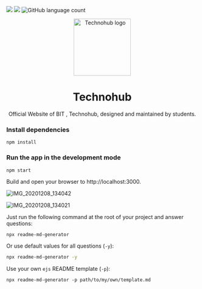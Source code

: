 <img src="https://img.shields.io/npm/v/club-website.svg?orange=blue" /> <img src="https://img.shields.io/badge/Front--end-React.js-orange" /> ![GitHub language count](https://img.shields.io/github/languages/count/NarayanBavisetti/club-website?style=plastic)


<p align="center">
    <a href="https://snakegame.github.io/" target="_blank"><img alt="Technohub logo" title="CSI" src="https://img.collegedekhocdn.com/media/img/institute/logo/Bhilai-Institute-Of-Technology_logo_BITLOGO.jpg" width="150"></a>
</p>

<h1 align="center">Technohub</h1>
<p align="center">Official Website of BIT , Technohub, designed and maintained by students.</p>


### Install dependencies
```
npm install
```
### Run the app in the development mode

```
npm start
```
Build and open your browser to http://localhost:3000.

 


![IMG_20201208_134042](https://user-images.githubusercontent.com/72156168/101497799-5db33980-3991-11eb-9b9f-fa326bc17ba8.jpg)

![IMG_20201208_134021](https://user-images.githubusercontent.com/72156168/101499763-a7048880-3993-11eb-9a43-091b7fa888cf.jpg)


Just run the following command at the root of your project and answer questions:

```sh
npx readme-md-generator
```

Or use default values for all questions (`-y`):

```sh
npx readme-md-generator -y
```

Use your own `ejs` README template (`-p`):

```
npx readme-md-generator -p path/to/my/own/template.md
```







































































































<!-- 
The page will reload if you make edits.<br />
You will also see any lint errors in the console.

### `npm test`

Launches the test runner in the interactive watch mode.<br />
See the section about [running tests](https://facebook.github.io/create-react-app/docs/running-tests) for more information.

### `npm run build`

Builds the app for production to the `build` folder.<br />
It correctly bundles React in production mode and optimizes the build for the best performance.

The build is minified and the filenames include the hashes.<br />
Your app is ready to be deployed!

See the section about [deployment](https://facebook.github.io/create-react-app/docs/deployment) for more information.

### `npm run eject`

**Note: this is a one-way operation. Once you `eject`, you can’t go back!**

If you aren’t satisfied with the build tool and configuration choices, you can `eject` at any time. This command will remove the single build dependency from your project.

Instead, it will copy all the configuration files and the transitive dependencies (webpack, Babel, ESLint, etc) right into your project so you have full control over them. All of the commands except `eject` will still work, but they will point to the copied scripts so you can tweak them. At this point you’re on your own.

You don’t have to ever use `eject`. The curated feature set is suitable for small and middle deployments, and you shouldn’t feel obligated to use this feature. However we understand that this tool wouldn’t be useful if you couldn’t customize it when you are ready for it.

## Learn More

You can learn more in the [Create React App documentation](https://facebook.github.io/create-react-app/docs/getting-started).

To learn React, check out the [React documentation](https://reactjs.org/).

### Code Splitting

This section has moved here: https://facebook.github.io/create-react-app/docs/code-splitting

### Analyzing the Bundle Size

This section has moved here: https://facebook.github.io/create-react-app/docs/analyzing-the-bundle-size

### Making a Progressive Web App

This section has moved here: https://facebook.github.io/create-react-app/docs/making-a-progressive-web-app

### Advanced Configuration

This section has moved here: https://facebook.github.io/create-react-app/docs/advanced-configuration

### Deployment

This section has moved here: https://facebook.github.io/create-react-app/docs/deployment

### `npm run build` fails to minify

This section has moved here: https://facebook.github.io/create-react-app/docs/troubleshooting#npm-run-build-fails-to-minify -->
